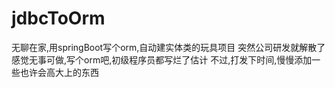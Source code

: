 # jdbcToOrm
无聊在家,用springBoot写个orm,自动建实体类的玩具项目
突然公司研发就解散了
感觉无事可做,写个orm吧,初级程序员都写烂了估计
不过,打发下时间,慢慢添加一些也许会高大上的东西

